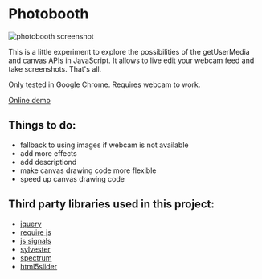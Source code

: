 Photobooth
==========

![photobooth screenshot](https://dl.dropboxusercontent.com/u/1098704/Screenshots/github-photobooth.png)

This is a little experiment to explore the possibilities of the getUserMedia and canvas APIs in JavaScript. It allows to live edit your webcam feed and take screenshots. That's all.

Only tested in Google Chrome. Requires webcam to work.

[Online demo](http://snorpey.github.io/photobooth/)

Things to do:
---

* fallback to using images if webcam is not available 
* add more effects
* add descriptiond
* make canvas drawing code more flexible
* speed up canvas drawing code

Third party libraries used in this project:
---

* [jquery](http://jquery.com)
* [require js](http://requirejs.org/)
* [js signals](http://millermedeiros.github.io/js-signals/)
* [sylvester](http://sylvester.jcoglan.com/)
* [spectrum](http://bgrins.github.io/spectrum/)
* [html5slider](http://frankyan.com/labs/html5slider/)
